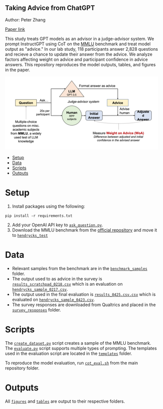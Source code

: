 Taking Advice from ChatGPT
---

Author: Peter Zhang

[Paper link](https://docs.google.com/document/d/1PgqgyG-xCh142TSlgiaKt_rkskE3uhRdl6ueAeXurRk/edit#)

This study treats GPT models as an advisor in a judge-advisor system. We prompt InstructGPT using CoT on the [MMLU](https://arxiv.org/abs/2009.03300) benchmark and treat model output as "advice." In our lab study, 118 participants answer 2,828 questions and recieve a chance to update their answer from the advice. We analyze factors affecting weight on advice and participant confidence in advice answers. This repository reproduces the model outputs, tables, and figures in the paper.

![](figures/study_design.png)

- [Setup](#setup)
- [Data](#data)
- [Scripts](#scripts)
- [Outputs](#outputs)

# Setup
1. Install packages using the following:
```
pip install -r requirements.txt
```

2. Add your OpenAI API key to [`ask_question.py`](scripts/ask_question.py).
3. Download the MMLU benchmark from the [official repository](https://github.com/hendrycks/test) and move it to [`hendrycks_test`](data/hendrycks_test/) 

# Data

- Relevant samples from the benchmark are in the [`benchmark_samples`](data/benchmark_samples/) folder.
- The output used to as advice in the survey is [`results_scratchpad_0218.csv`](data/model_output/results_scratchpad_0218.csv) which is an evaluation on [`hendrycks_sample_0217.csv`](data/benchmark_samples/hendrycks_sample_0217.csv).
- The output used in the final evaluation is [`results_0425.csv.csv`](data/model_output/results_0425.csv) which is evaluated on [`hendrycks_sample_0423.csv`](data/benchmark_samples/hendrycks_sample_0423.csv).
- The survey responses are downloaded from Qualtrics and placed in the [`survey_responses`](data/survey_responses/) folder.

# Scripts

The [`create_dataset.py`](scripts/create_dataset.py) script creates a sample of the MMLU benchmark. The [`evaluate.py`](scripts/evaluate.py) script supports multiple types of prompting. The templates used in the evaluation script are located in the [`templates`](templates) folder.

To reproduce the model evaluation, run [`cot_eval.sh`](scripts/cot_eval.sh) from the main repository folder.

# Outputs

All [`figures`](figures) and [`tables`](tables) are output to their respective folders.